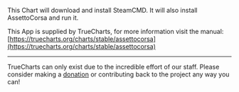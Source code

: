 This Chart will download and install SteamCMD. It will also install AssettoCorsa and run it.

This App is supplied by TrueCharts, for more information visit the manual: [https://truecharts.org/charts/stable/assettocorsa](https://truecharts.org/charts/stable/assettocorsa)

---

TrueCharts can only exist due to the incredible effort of our staff.
Please consider making a [donation](https://truecharts.org/sponsor) or contributing back to the project any way you can!
